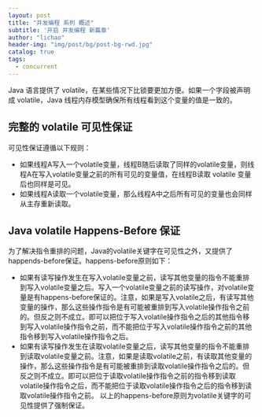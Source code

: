 ```yaml
---
layout: post
title: "并发编程 系列 概述"
subtitle: '开启 并发编程 新篇章'
author: "lichao"
header-img: "img/post/bg/post-bg-rwd.jpg"
catalog: true
tags:
  - concurrent 
---
```


Java 语言提供了 volatile，在某些情况下比锁要更加方便。如果一个字段被声明成 volatile，Java 线程内存模型确保所有线程看到这个变量的值是一致的。

## 完整的 volatile 可见性保证

可见性保证遵循以下规则：

* 如果线程A写入一个volatile变量，线程B随后读取了同样的volatile变量，则线程A在写入volatile变量之前的所有可见的变量值，在线程B读取 volatile 变量后也同样是可见。
* 如果线程A读取一个volatile变量，那么线程A中之后所有可见的变量也会同样从主存重新读取。

## Java volatile Happens-Before 保证

为了解决指令重排的问题，Java的volatile关键字在可见性之外，又提供了happends-before保证。happens-before原则如下：

* 如果有读写操作发生在写入volatile变量之前，读写其他变量的指令不能重排到写入volatile变量之后。写入一个volatile变量之前的读写操作，对volatile变量是有happens-before保证的。注意，如果是写入volatile之后，有读写其他变量的操作，那么这些操作指令是有可能被重排到写入volatile操作指令之前的。但反之则不成立。即可以把位于写入volatile操作指令之后的其他指令移到写入volatile操作指令之前，而不能把位于写入volatile操作指令之前的其他指令移到写入volatile操作指令之后。
* 如果有读写操作发生在读取volatile变量之后，读写其他变量的指令不能重排到读取volatile变量之前。注意，如果是读取volatile之前，有读取其他变量的操作，那么这些操作指令是有可能被重排到读取volatile操作指令之后的。但反之则不成立。即可以把位于读取volatile操作指令之前的指令移到读取volatile操作指令之后，而不能把位于读取volatile操作指令之后的指令移到读取volatile操作指令之前。
以上的happens-before原则为volatile关键字的可见性提供了强制保证。

